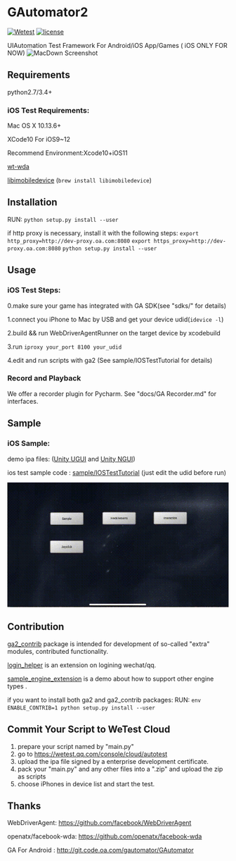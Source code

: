 # GAutomator2
[![Wetest](https://img.shields.io/badge/wetest-2.4.0-green.svg)](wetest.qq.com)  [![license](https://img.shields.io/badge/license-mit-red.svg)](https://github.com/Tencent/tinker/blob/master/LICENSE)

UIAutomation Test Framework For Android/iOS App/Games ( iOS ONLY FOR NOW)
![MacDown Screenshot](docs/pic/wzry-GA2.gif)

## Requirements

python2.7/3.4+

### iOS Test Requirements:
Mac OS X 10.13.6+

XCode10 For iOS9\~12

Recommend Environment:Xcode10+iOS11

[wt-wda](http://git.code.oa.com/GAutomator2/wt-wda "wt-wda")

[libimobiledevice](https://github.com/libimobiledevice/libimobiledevice "libimobiledevice")
 (`brew install libimobiledevice`)


## Installation

RUN:
`python setup.py install --user`

if http proxy is necessary, install it with the following steps:
`export http_proxy=http://dev-proxy.oa.com:8080`
`export https_proxy=http://dev-proxy.oa.com:8080`
`python setup.py install --user`

## Usage
### iOS Test Steps:

0.make sure your game has integrated with GA SDK(see "sdks/" for details)

1.connect you iPhone to Mac by USB and get your device udid(`idevice -l`)

2.build && run WebDriverAgentRunner on the target device by xcodebuild

3.run `iproxy your_port 8100 your_udid`

4.edit and run scripts with ga2 (See sample/IOSTestTutorial for details)

### Record and Playback
We offer a recorder plugin for Pycharm. See "docs/GA Recorder.md" for interfaces.

## Sample
### iOS Sample:
demo ipa files: ([Unity UGUI](https://cdn.wetest.qq.com/com/c/ugui.ipa) and [Unity  NGUI](https://cdn.wetest.qq.com/com/c/ngui.ipa))

ios test sample code : [sample/IOSTestTutorial](sample/IOSTestTutorial) (just edit the udid before run)

![MacDown Screenshot](docs/pic/demo-GA2.gif)

## Contribution
[ga2_contrib](ga2_contrib) package is intended for development of so-called "extra" modules, contributed functionality. 

[login\_helper](ga2\_contrib/login\_helper) is an extension on logining wechat/qq. 

[sample\_engine\_extension](ga2\_contrib/sample\_engine\_extension) is a demo about how to support other engine types .

if you want to install both ga2 and ga2_contrib packages:
RUN:
`env ENABLE_CONTRIB=1 python setup.py install --user`


## Commit Your Script to WeTest Cloud
1. prepare your script named by "main.py" 
2. go to https://wetest.qq.com/console/cloud/autotest
3. upload the ipa file signed by a enterprise development certificate.
4. pack your "main.py" and any other files into a ".zip" and upload the zip as scripts
5. choose iPhones in device list and start the test.



## Thanks
WebDriverAgent: https://github.com/facebook/WebDriverAgent

openatx/facebook-wda: https://github.com/openatx/facebook-wda

GA For Android :  http://git.code.oa.com/gautomator/GAutomator 
